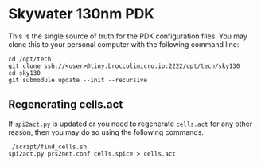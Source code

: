 # Skywater 130nm PDK

This is the single source of truth for the PDK configuration files. You may
clone this to your personal computer with the following command line:

```
cd /opt/tech
git clone ssh://<user>@tiny.broccolimicro.io:2222/opt/tech/sky130
cd sky130
git submodule update --init --recursive
```

## Regenerating cells.act

If `spi2act.py` is updated or you need to regenerate `cells.act` for any other
reason, then you may do so using the following commands.

```
./script/find_cells.sh
spi2act.py prs2net.conf cells.spice > cells.act
```
